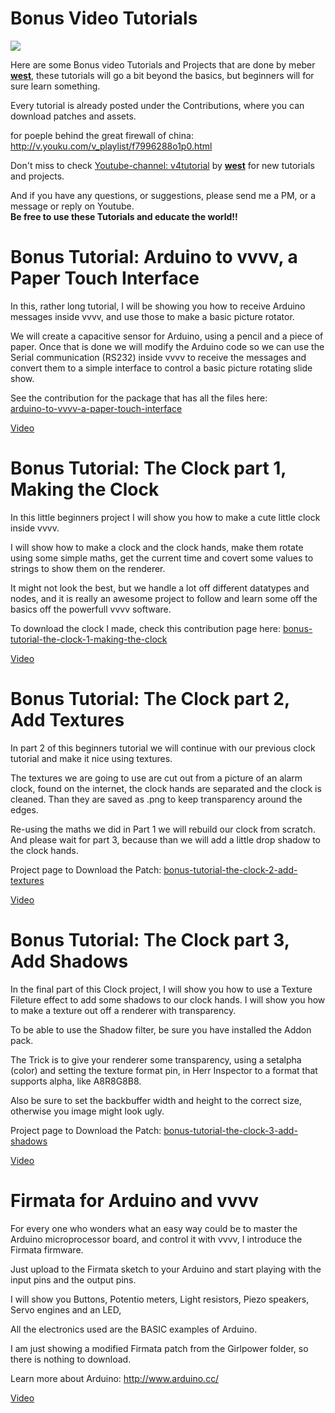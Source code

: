 # Bonus Video Tutorials

![](~/img/smartvvvv.jpg "")  


Here are some Bonus video Tutorials and Projects that are done by meber **<span class="user"><a href="https://vvvv.org/users/west" class="extURL" target="_blank">west</a></span>**, these tutorials will go a bit beyond the basics, but beginners will for sure learn something.  

Every tutorial is already posted under the Contributions, where you can download patches and assets.  

for poeple behind the great firewall of china:  
http://v.youku.com/v_playlist/f7996288o1p0.html  


Don't miss to check <a href="http://www.youtube.com/user/v4tutorial" class="extURL" target="_blank">Youtube-channel: v4tutorial</a> by  **<span class="user"><a href="https://vvvv.org/users/west" class="extURL" target="_blank">west</a></span>** for new tutorials and projects.  

And if you have any questions, or suggestions, please send me a PM, or a message or reply on Youtube.   
**Be free to use these Tutorials and educate the world!!**  



# Bonus Tutorial: Arduino to vvvv, a Paper Touch Interface
In this, rather long tutorial, I will be showing you how to receive Arduino messages inside vvvv, and use those to make a basic picture rotator.   

We will create a capacitive sensor for Arduino, using a pencil and a piece of paper. Once that is done we will modify the Arduino code so we can use the Serial communication (RS232) inside vvvv to receive the messages and convert them to a simple interface to control a basic picture rotating slide show.  

See the contribution for the package that has all the files here:   
<a href="https://vvvv.org/contribution/arduino-to-vvvv-a-paper-touch-interface" class="extURL contribution" target="_blank">arduino-to-vvvv-a-paper-touch-interface</a>  

<a href="https://www.youtube.com/watch?v=LnpQgfTomNs" class="extURL youtube" target="_blank">Video</a>  

# Bonus Tutorial: The Clock part 1, Making the Clock
In this little beginners project I will show you how to make a cute little clock inside vvvv.  

I will show how to make a clock and the clock hands, make them rotate using some simple maths, get the current time and covert some values to strings to show them on the renderer.  

It might not look the best, but we handle a lot off different datatypes and nodes, and it is really an awesome project to follow and learn some off the basics off the powerfull vvvv software.  

To download the clock I made, check this contribution page here: <a href="https://vvvv.org/contribution/bonus-tutorial-the-clock-1-making-the-clock" class="extURL contribution" target="_blank">bonus-tutorial-the-clock-1-making-the-clock</a>  

<a href="https://www.youtube.com/watch?v=3H0BZiCsKIc" class="extURL youtube" target="_blank">Video</a>  

# Bonus Tutorial: The Clock part 2, Add Textures 
In part 2 of this beginners tutorial we will continue with our previous clock tutorial and make it nice using textures.   

The textures we are going to use are cut out from a picture of an alarm clock, found on the internet, the clock hands are separated and the clock is cleaned. Than they are saved as .png to keep transparency around the edges.  

Re-using the maths we did in Part 1 we will rebuild our clock from scratch. And please wait for part 3, because than we will add a little drop shadow to the clock hands.    

Project page to Download the Patch: <a href="https://vvvv.org/contribution/bonus-tutorial-the-clock-2-add-textures" class="extURL contribution" target="_blank">bonus-tutorial-the-clock-2-add-textures</a>  

<a href="https://www.youtube.com/watch?v=ORpVWyq1ToM" class="extURL youtube" target="_blank">Video</a>  

# Bonus Tutorial: The Clock part 3, Add Shadows
In the final part of this Clock project, I will show you how to use a Texture Fileture effect to add some shadows to our clock hands. I will show you how to make a texture out off a renderer with transparency.  

To be able to use the Shadow filter, be sure you have installed the Addon pack.  

The Trick is to give your renderer some transparency, using a setalpha (color) and setting the texture format pin, in Herr Inspector to a format that supports alpha, like A8R8G8B8.  

Also be sure to set the backbuffer width and height to the correct size, otherwise you image might look ugly.  

Project page to Download the Patch: <a href="https://vvvv.org/contribution/bonus-tutorial-the-clock-3-add-shadows" class="extURL contribution" target="_blank">bonus-tutorial-the-clock-3-add-shadows</a>  

<a href="https://www.youtube.com/watch?v=3Rg8ZKg8wcI" class="extURL youtube" target="_blank">Video</a>  

#  Firmata for Arduino and vvvv
For every one who wonders what an easy way could be to master the Arduino microprocessor board, and control it with vvvv, I introduce the Firmata firmware.   

Just upload to the Firmata sketch to your Arduino and start playing with the input pins and the output pins.  

I will show you Buttons, Potentio meters, Light resistors, Piezo speakers, Servo engines and an LED,  

All the electronics used are the BASIC examples of Arduino.  

I am just showing a modified Firmata patch from the Girlpower folder, so there is nothing to download.  

Learn more about Arduino: http://www.arduino.cc/  

<a href="https://www.youtube.com/watch?v=RQ54h88ptmc" class="extURL youtube" target="_blank">Video</a>